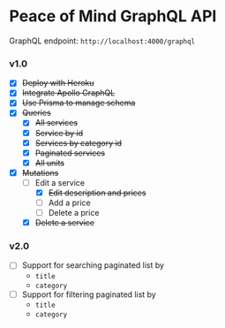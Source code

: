 # Peace of Mind GraphQL API

GraphQL endpoint: `http://localhost:4000/graphql`

### v1.0
- [x] ~~Deploy with Heroku~~
- [x] ~~Integrate Apollo GraphQL~~
- [x] ~~Use Prisma to manage schema~~
- [x] ~~Queries~~
  - [x] ~~All services~~
  - [x] ~~Service by id~~
  - [x] ~~Services by category id~~
  - [x] ~~Paginated services~~
  - [x] ~~All units~~
- [x] ~~Mutations~~
  - [ ] Edit a service
    - [x] ~~Edit description and prices~~
    - [ ] Add a price
    - [ ] Delete a price
  - [x] ~~Delete a service~~

### v2.0
- [ ] Support for searching paginated list by
    - `title`
    - `category`
- [ ] Support for filtering paginated list by
    - `title`
    - `category`